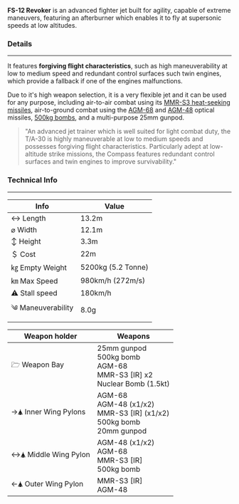 **FS-12 Revoker** is an advanced fighter jet built for agility, capable of extreme maneuvers, featuring an afterburner which enables it to fly at supersonic speeds at low altitudes.


### Details 
---
It features **forgiving flight characteristics**, such as high maneuverability at low to medium speed and redundant control surfaces such twin engines, which provide a fallback if one of the engines malfunctions. 

Due to it's high weapon selection, it is a very flexible jet and it can be used for any purpose, including air-to-air combat using its [MMR-S3 heat-seeking missiles](/w/MMR-S3), air-to-ground combat using the [AGM-68](/w/AGM-68) and [AGM-48](/w/AGM-48) optical missiles, [500kg bombs](/w/500kg_bombs), and a multi-purpose 25mm gunpod.

> "An advanced jet trainer which is well suited for light combat duty, the T/A-30 is highly maneuverable at low to medium speeds and possesses forgiving flight characteristics. Particularly adept at low-altitude strike missions, the Compass features redundant control surfaces and twin engines to improve survivability."



### Technical Info
---


| Info              | Value        |
| -----------       | -----------        |
| ↔ Length          | 13.2m              |
| ⌀ Width           | 12.1m              |
| ↕ Height          | 3.3m               |
| ＄ Cost           | 22m                |
| ㎏ Empty Weight   | 5200kg (5.2 Tonne) |
| ㎞ Max Speed      | 980km/h (272m/s)   |
| ⚠ Stall speed    | 180km/h            |
| ༄ Maneuverability | 8.0g               |


| Weapon holder     | Weapons        |
| -----------       | -----------        |
| 🗁  Weapon Bay    | 25mm gunpod<br>500kg bomb<br>AGM-68<br>MMR-S3 [IR] x2<br>Nuclear Bomb (1.5kt)   |
| →🛦 Inner Wing Pylons | AGM-68<br>AGM-48 (x1/x2)<br>MMR-S3 [IR] (x1/x2)<br>500kg bomb<br>20mm gunpod   |
| ↔🛦 Middle Wing Pylon   | AGM-48 (x1/x2)<br>AGM-68<br>MMR-S3 [IR]<br>500kg bomb               |
| ←🛦 Outer Wing Pylon    | MMR-S3 [IR]<br>AGM-48                |

